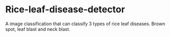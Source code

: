 # Rice-leaf-disease-detector
A image classification that can classify 3 types of rice leaf diseases. Brown spot, leaf blast and neck blast. 
